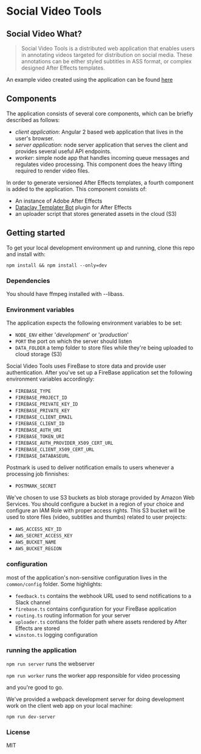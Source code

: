 # Social Video Tools

## Social Video What?
>Social Video Tools is a distributed web application that enables users in annotating videos targeted for distribution on social media. These annotations can be either styled subtitles in ASS format, or complex designed After Effects templates.

An example video created using the application can be found [here](https://social-video-tools.s3.amazonaws.com/projects/-K_KARkiKn3jT8vuzfak/render.mp4)

## Components
The application consists of several core components, which can be briefly described as follows:

* _client application_: Angular 2 based web application that lives in the user's browser.
* _server application_: node server application that serves the client and provides several useful API endpoints.
* _worker_: simple node app that handles incoming queue messages and regulates video processing. This component does the heavy lifting required to render video files. 

In order to generate versioned After Effects templates, a fourth component is added to the application. This component consists of:
* An instance of Adobe After Effects
* [Dataclay Templater Bot](http://dataclay.com/) plugin for After Effects
* an uploader script that stores generated assets in the cloud (S3)

## Getting started

To get your local development environment up and running, clone this repo and install with:

`npm install && npm install --only=dev`

### Dependencies 

You should have ffmpeg installed with --libass.

### Environment variables
The application expects the following environment variables to be set:
* `NODE_ENV` either '_development_' or '_production_'
* `PORT` the port on which the server should listen
* `DATA_FOLDER` a temp folder to store files while they're being uploaded to cloud storage (S3)

Social Video Tools uses FireBase to store data and provide user authentication. After you've set up a FireBase application set the following environment variables accordingly:

* `FIREBASE_TYPE`
* `FIREBASE_PROJECT_ID`
* `FIREBASE_PRIVATE_KEY_ID`
* `FIREBASE_PRIVATE_KEY`
* `FIREBASE_CLIENT_EMAIL`
* `FIREBASE_CLIENT_ID`
* `FIREBASE_AUTH_URI`
* `FIREBASE_TOKEN_URI`
* `FIREBASE_AUTH_PROVIDER_X509_CERT_URL`
* `FIREBASE_CLIENT_X509_CERT_URL`
* `FIREBASE_DATABASEURL`

Postmark is used to deliver notification emails to users whenever a processing job finnishes:
    
* `POSTMARK_SECRET`

We've chosen to use S3 buckets as blob storage provided by Amazon Web Services. You should configure a bucket in a region of your choice and configure an IAM Role with proper access rights. This S3 bucket will be used to store files (video, subtitles and thumbs) related to user projects:

* `AWS_ACCESS_KEY_ID`
* `AWS_SECRET_ACCESS_KEY`
* `AWS_BUCKET_NAME`
* `AWS_BUCKET_REGION`

### configuration

most of the application's non-sensitive configuration lives in the `common/config` folder. Some highlights:

* `feedback.ts` contains the webhook URL used to send notifications to a Slack channel
* `firebase.ts` contains configuration for your FireBase application
* `routing.ts` routing information for your server
* `uploader.ts` contians the folder path where assets rendered by After Effects are stored
* `winston.ts` logging configuration

### running the application

`npm run server` runs the webserver

`npm run worker` runs the worker app responsible for video processing

and you're good to go.

We've provided a webpack development server for doing development work on the client web app on your local machine:

`npm run dev-server`

### License
MIT
